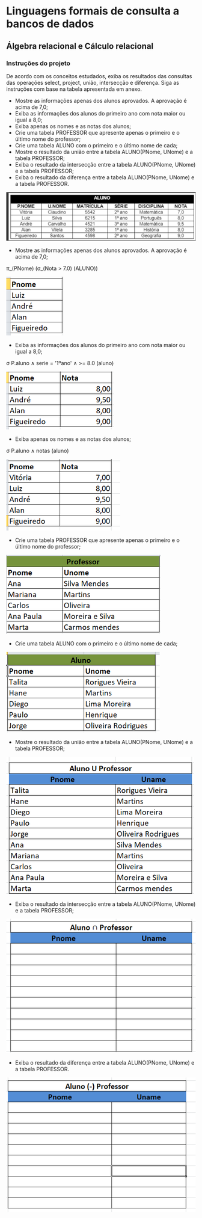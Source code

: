 # Linguagens formais de consulta a bancos de dados

## Álgebra relacional e Cálculo relacional


### Instruções do projeto

De acordo com os conceitos estudados, exiba os resultados das consultas das operações select, project, união, intersecção e diferença. Siga as instruções com base na tabela apresentada em anexo.

- Mostre as informações apenas dos alunos aprovados. A aprovação é acima de 7,0;
- Exiba as informações dos alunos do primeiro ano com nota maior ou igual a 8,0;
- Exiba apenas os nomes e as notas dos alunos;
- Crie uma tabela PROFESSOR que apresente apenas o primeiro e o último nome do professor;
- Crie uma tabela ALUNO com o primeiro e o último nome de cada;
- Mostre o resultado da união entre a tabela ALUNO(PNome, UNome) e a tabela PROFESSOR;
- Exiba o resultado da intersecção entre a tabela ALUNO(PNome, UNome) e a tabela PROFESSOR;
- Exiba o resultado da diferença entre a tabela ALUNO(PNome, UNome) e a tabela PROFESSOR. 

![Tabela](Aluno1.png)

- Mostre as informações apenas dos alunos aprovados. A aprovação é acima de 7,0;


π_(PNome) (σ_(Nota > 7.0) (ALUNO))

![Resultado](image-1.png)


- Exiba as informações dos alunos do primeiro ano com nota maior ou igual a 8,0;


σ P.aluno ∧ serie = '1ºano' ∧  >= 8.0 (aluno) 

![Resultado ](image.png) 

- Exiba apenas os nomes e as notas dos alunos;

σ P.aluno  ∧ notas (aluno)

![Resultado](image-2.png)

- Crie uma tabela PROFESSOR que apresente apenas o primeiro e o último nome do professor;

![Tabela Professor](Professor.png)

- Crie uma tabela ALUNO com o primeiro e o último nome de cada;

![Tabela Aluno](Aluno.png)

- Mostre o resultado da união entre a tabela ALUNO(PNome, UNome) e a tabela PROFESSOR;

![Aluno U Professor](AuP.png)


- Exiba o resultado da intersecção entre a tabela ALUNO(PNome, UNome) e a tabela PROFESSOR;

![Aluno ∩ Professor](A∩P.png)


- Exiba o resultado da diferença entre a tabela ALUNO(PNome, UNome) e a tabela PROFESSOR. 

![Aluno (-) Professor](A(-)P.png)